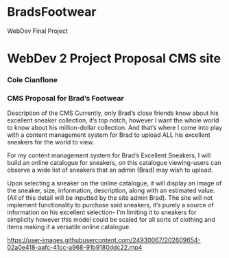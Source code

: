 # BradsFootwear
WebDev Final Project

# WebDev 2 Project Proposal CMS site
### Cole Cianflone
### CMS Proposal for Brad’s Footwear

Description of the CMS
Currently, only Brad’s close friends know about his excellent sneaker collection, it’s top notch, however I want the whole world to know about his million-dollar collection. And that’s where I come into play with a content management system for Brad to upload ALL his excellent sneakers for the world to view. 

For my content management system for Brad’s Excellent Sneakers, I will build an online catalogue for sneakers, on this catalogue viewing-users can observe a wide list of sneakers that an admin (Brad) may wish to upload. 

Upon selecting a sneaker on the online catalogue, it will display an image of the sneaker, size, information, description, along with an estimated value. (All of this detail will be inputted by the site admin Brad). The site will not implement functionality to purchase said sneakers, it’s purely a source of information on his excellent selection- I’m limiting it to sneakers for simplicity however this model could be scaled for all sorts of clothing and items making it a versatile online catalogue. 



https://user-images.githubusercontent.com/24930067/202609654-02a0e418-aafc-41cc-a968-91b9180ddc22.mp4


